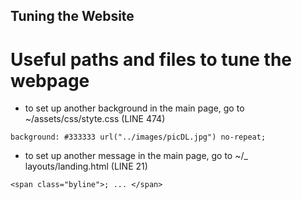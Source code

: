 Tuning the Website
---


# Useful paths and files to tune the webpage

* to set up another background in the main page, go to ~/assets/css/styte.css (LINE 474)
```
background: #333333 url("../images/picDL.jpg") no-repeat;
```

* to set up another message in the main page, go to ~/_ layouts/landing.html (LINE 21)
```
<span class="byline">; ... </span>
```
